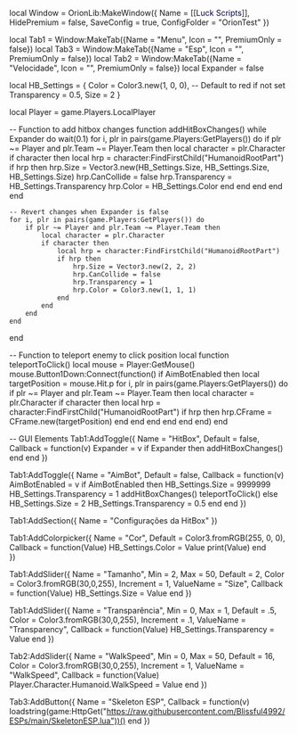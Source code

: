 
				
local Window = OrionLib:MakeWindow({
    Name = [[<font color="rgb(30,0,255)">Luck Scripts</font>]],
    HidePremium = false,
    SaveConfig = true,
    ConfigFolder = "OrionTest"
})

local Tab1 = Window:MakeTab({Name = "Menu", Icon = "", PremiumOnly = false})
local Tab3 = Window:MakeTab({Name = "Esp", Icon = "", PremiumOnly = false})
local Tab2 = Window:MakeTab({Name = "Velocidade", Icon = "", PremiumOnly = false})
local Expander = false

local HB_Settings = {
    Color = Color3.new(1, 0, 0), -- Default to red if not set
    Transparency = 0.5,
    Size = 2
}

local Player = game.Players.LocalPlayer

-- Function to add hitbox changes
function addHitBoxChanges()
    while Expander do
        wait(0.1)
        for i, plr in pairs(game.Players:GetPlayers()) do
            if plr ~= Player and plr.Team ~= Player.Team then
                local character = plr.Character
                if character then
                    local hrp = character:FindFirstChild("HumanoidRootPart")
                    if hrp then
                        hrp.Size = Vector3.new(HB_Settings.Size, HB_Settings.Size, HB_Settings.Size)
                        hrp.CanCollide = false
                        hrp.Transparency = HB_Settings.Transparency
                        hrp.Color = HB_Settings.Color
                    end
                end
            end
        end
    end

    -- Revert changes when Expander is false
    for i, plr in pairs(game.Players:GetPlayers()) do
        if plr ~= Player and plr.Team ~= Player.Team then
            local character = plr.Character
            if character then
                local hrp = character:FindFirstChild("HumanoidRootPart")
                if hrp then
                    hrp.Size = Vector3.new(2, 2, 2)
                    hrp.CanCollide = false
                    hrp.Transparency = 1
                    hrp.Color = Color3.new(1, 1, 1)
                end
            end
        end
    end
end

-- Function to teleport enemy to click position
local function teleportToClick()
    local mouse = Player:GetMouse()
    mouse.Button1Down:Connect(function()
        if AimBotEnabled then
            local targetPosition = mouse.Hit.p
            for i, plr in pairs(game.Players:GetPlayers()) do
                if plr ~= Player and plr.Team ~= Player.Team then
                    local character = plr.Character
                    if character then
                        local hrp = character:FindFirstChild("HumanoidRootPart")
                        if hrp then
                            hrp.CFrame = CFrame.new(targetPosition)
                        end
                    end
                end
            end
        end
    end)
end

-- GUI Elements
Tab1:AddToggle({
    Name = "HitBox",
    Default = false,
    Callback = function(v)
        Expander = v
        if Expander then
            addHitBoxChanges()
        end
    end
})

Tab1:AddToggle({
    Name = "AimBot",
    Default = false,
    Callback = function(v)
        AimBotEnabled = v
        if AimBotEnabled then
            HB_Settings.Size = 9999999
            HB_Settings.Transparency = 1
            addHitBoxChanges()
            teleportToClick()
        else
            HB_Settings.Size = 2
            HB_Settings.Transparency = 0.5
        end
    end
})

Tab1:AddSection({
    Name = "Configurações da HitBox"
})

Tab1:AddColorpicker({
	Name = "Cor",
	Default = Color3.fromRGB(255, 0, 0),
	Callback = function(Value)
		HB_Settings.Color = Value
        print(Value)
	end	  
})

Tab1:AddSlider({
    Name = "Tamanho",
    Min = 2,
    Max = 50,
    Default = 2,
    Color = Color3.fromRGB(30,0,255),
    Increment = 1,
    ValueName = "Size",
    Callback = function(Value)
        HB_Settings.Size = Value
    end
})

Tab1:AddSlider({
    Name = "Transparência",
    Min = 0,
    Max = 1,
    Default = .5,
    Color = Color3.fromRGB(30,0,255),
    Increment = .1,
    ValueName = "Transparency",
    Callback = function(Value)
        HB_Settings.Transparency = Value
    end
})

Tab2:AddSlider({
    Name = "WalkSpeed",
    Min = 0,
    Max = 50,
    Default = 16,
    Color = Color3.fromRGB(30,0,255),
    Increment = 1,
    ValueName = "WalkSpeed",
    Callback = function(Value)
        Player.Character.Humanoid.WalkSpeed = Value
    end
})

Tab3:AddButton({
    Name = "Skeleton ESP",
    Callback = function(v)
        loadstring(game:HttpGet("https://raw.githubusercontent.com/Blissful4992/ESPs/main/SkeletonESP.lua"))()
    end
})
